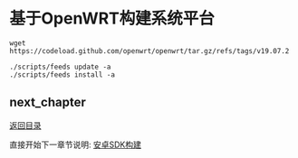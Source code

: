 # 基于OpenWRT构建系统平台

```shell
wget https://codeload.github.com/openwrt/openwrt/tar.gz/refs/tags/v19.07.2

./scripts/feeds update -a
./scripts/feeds install -a

```

## next_chapter

[返回目录](../README.md)

直接开始下一章节说明: [安卓SDK构建](./ch02-15.android_sdk.md)
